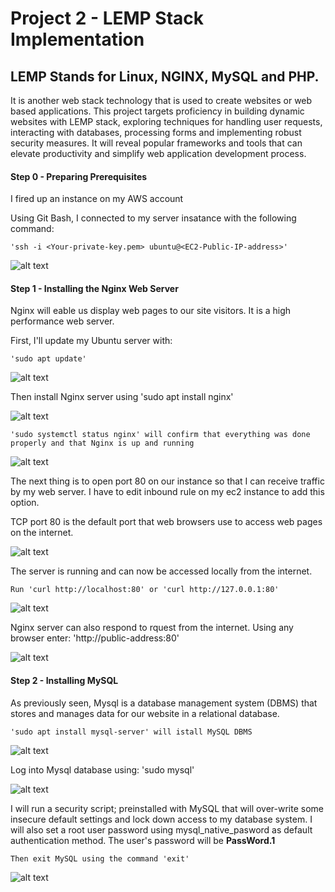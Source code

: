 # Project 2 - LEMP Stack Implementation
## LEMP Stands for Linux, NGINX, MySQL and PHP.
It is another web stack technology that is used to create websites or web based applications. This project targets proficiency in building dynamic websites with LEMP stack, exploring techniques for handling user requests, interacting with databases, processing forms and implementing robust security measures. It will reveal popular frameworks and tools that can elevate productivity and simplify web application development process.

#### Step 0 - Preparing Prerequisites

I fired up an instance on my AWS account

Using Git Bash, I connected to my server insatance with the following command:

    'ssh -i <Your-private-key.pem> ubuntu@<EC2-Public-IP-address>'

![alt text](<Images/git bash connect to ec2.png>)


#### Step 1 - Installing the Nginx Web Server
Nginx will eable us display web pages to our site visitors. It is a high performance web server.

First, I'll update my Ubuntu server with:

    'sudo apt update'

![alt text](<Images/sudo apt update_nginx.png>)

Then install Nginx server using
    'sudo apt install nginx'

![alt text](<Images/install nginx.png>)

    'sudo systemctl status nginx' will confirm that everything was done properly and that Nginx is up and running

![alt text](<Images/nginx status.png>)

The next thing is to open port 80 on our instance so that I can receive traffic by my web server. I have to edit inbound rule on my ec2 instance to add this option.

TCP port 80 is the default port that web browsers use to access web pages on the internet.

![alt text](<Images/edit inbound rules.png>)

The server is running and can now be accessed locally from the internet.

    Run 'curl http://localhost:80' or 'curl http://127.0.0.1:80'

![alt text](<Images/curl nginx.png>)

Nginx server can also respond to rquest from the internet. Using any browser enter:
    'http://public-address:80'

![alt text](<Images/nginx website.png>)



#### Step 2 - Installing MySQL
As previously seen, Mysql is a database management system (DBMS) that stores and manages data for our website in a relational database.

    'sudo apt install mysql-server' will istall MySQL DBMS

![alt text](<Images/mysql for LEMP.png>)

Log into Mysql database using:
    'sudo mysql'

![alt text](<Images/log into mysql_LEMP.png>)

I will run a security script; preinstalled with MySQL that will over-write some insecure default settings and lock down access to my database system. I will also set a root user password using mysql_native_pasword as default authentication method. The user's password will be **PassWord.1**

    Then exit MySQL using the command 'exit'

![alt text](<Images/secure mysql_LEMP.png>)




